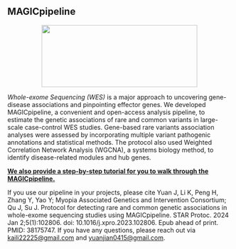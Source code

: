 ## MAGICpipeline ##

<div align=center>
<img src="https://github.com/sulab-wmu/MAGIC/blob/main/pic/MAGIC.jpg" width="350" height="140"/>
</div>

*Whole-exome Sequencing (WES)* is a major approach to uncovering gene-disease associations and pinpointing effector genes. We developed MAGICpipeline, a convenient and open-access analysis pipeline, to estimate the genetic associations of rare and common variants in large-scale case-control WES studies. Gene-based rare variants association analyses were assessed by incorporating multiple variant pathogenic annotations and statistical methods. The protocol also used Weighted Correlation Network Analysis (WGCNA), a systems biology method, to identify disease-related modules and hub genes.

**[We also provide a step-by-step tutorial for you to walk through the MAGICpipeline.](https://github.com/sulab-wmu/MAGIC-PIPELINE/blob/main/Magic_pipeline.md)**

If you use our pipeline in your projects, please cite Yuan J, Li K, Peng H, Zhang Y, Yao Y; Myopia Associated Genetics and Intervention Consortium; Qu J, Su J. Protocol for detecting rare and common genetic associations in whole-exome sequencing studies using MAGICpipeline. STAR Protoc. 2024 Jan 2;5(1):102806. doi: 10.1016/j.xpro.2023.102806. Epub ahead of print. PMID: 38175747. If you have any questions, please reach out via <kaili22225@gmail.com> and <yuanjian0415@gmail.com>.
